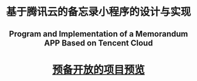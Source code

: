 <h1 align="center">基于腾讯云的备忘录小程序的设计与实现</h1>
<h2 align="center">Program and Implementation of a Memorandum APP Based on Tencent Cloud</h2>
<a href="wori.club"><h1 align="center">预备开放的项目预览</h1></a>
